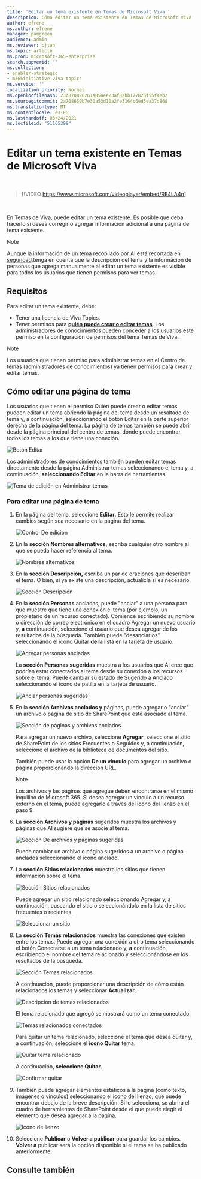 ```yaml
---
title: 'Editar un tema existente en Temas de Microsoft Viva '
description: Cómo editar un tema existente en Temas de Microsoft Viva.
author: efrene
ms.author: efrene
manager: pamgreen
audience: admin
ms.reviewer: cjtan
ms.topic: article
ms.prod: microsoft-365-enterprise
search.appverid: ''
ms.collection:
- enabler-strategic
- m365initiative-viva-topics
ms.service: ''
localization_priority: Normal
ms.openlocfilehash: 23c870826261a85aee23af82bb177825f55f4eb2
ms.sourcegitcommit: 2a708650b7e30a53d10a2fe3164c6ed5ea37d868
ms.translationtype: MT
ms.contentlocale: es-ES
ms.lasthandoff: 03/24/2021
ms.locfileid: "51165398"
---
```

# <a name="edit-an-existing-topic-in-microsoft-viva-topics"></a>Editar un tema existente en Temas de Microsoft Viva 

</br>

> [!VIDEO https://www.microsoft.com/videoplayer/embed/RE4LA4n]  

</br>

En Temas de Viva, puede editar un tema existente. Es posible que deba hacerlo si desea corregir o agregar información adicional a una página de tema existente. 

> [!Note] 
> Aunque la información de un tema recopilado por AI está recortada en [seguridad,](topic-experiences-security-trimming.md)tenga en cuenta que la descripción del tema y la información de personas que agrega manualmente al editar un tema existente es visible para todos los usuarios que tienen permisos para ver temas. 

## <a name="requirements"></a>Requisitos

Para editar un tema existente, debe:
- Tener una licencia de Viva Topics.
- Tener permisos para [**quién puede crear o editar temas**](./topic-experiences-user-permissions.md). Los administradores de conocimientos pueden conceder a los usuarios este permiso en la configuración de permisos del tema Temas de Viva. 

> [!Note] 
> Los usuarios que tienen permiso para administrar temas en el Centro de temas (administradores de conocimientos) ya tienen permisos para crear y editar temas.

## <a name="how-to-edit-a-topic-page"></a>Cómo editar una página de tema

Los usuarios  que tienen el permiso Quién puede crear o editar temas pueden editar un <b></b> tema abriendo la página del tema desde un resaltado de tema y, a continuación, seleccionando el botón Editar en la parte superior derecha de la página del tema. La página de temas también se puede abrir desde la página principal del centro de temas, donde puede encontrar todos los temas a los que tiene una conexión.

   ![Botón Editar](../media/knowledge-management/edit-button.png) </br> 

Los administradores de conocimientos también pueden editar temas directamente desde la página Administrar temas seleccionando el tema y, a continuación, <b>seleccionando Editar</b> en la barra de herramientas.

   ![Tema de edición en Administrar temas](../media/knowledge-management/manage-topics-edit.png) </br> 

### <a name="to-edit-a-topic-page"></a>Para editar una página de tema

1. En la página del tema, seleccione **Editar**. Esto le permite realizar cambios según sea necesario en la página del tema.

   ![Control De edición](../media/knowledge-management/topic-page-edit.png) </br>  


2. En la <b>sección Nombres alternativos,</b> escriba cualquier otro nombre al que se pueda hacer referencia al tema. 

    ![Nombres alternativos](../media/knowledge-management/alt-names.png) </br> 
3. En la <b>sección Descripción,</b> escriba un par de oraciones que describan el tema. O bien, si ya existe una descripción, actualícla si es necesario.

    ![Sección Descripción](../media/knowledge-management/description.png)</br>

4. En la <b>sección Personas</b> ancladas, puede "anclar" a una persona para que muestre que tiene una conexión el tema (por ejemplo, un propietario de un recurso conectado). Comience escribiendo su nombre o dirección de correo electrónico en el cuadro Agregar un nuevo usuario y, <b>a</b> continuación, seleccione el usuario que desea agregar de los resultados de la búsqueda. También puede "desanclarlos" seleccionando el icono Quitar <b>de la</b> lista en la tarjeta de usuario.
 
    ![Agregar personas ancladas](../media/knowledge-management/pinned-people.png)</br>

    La <b>sección Personas sugeridas</b> muestra a los usuarios que AI cree que podrían estar conectados al tema desde su conexión a los recursos sobre el tema. Puede cambiar su estado de Sugerido a Anclado seleccionando el icono de patilla en la tarjeta de usuario.

   ![Anclar personas sugeridas](../media/knowledge-management/suggested-people.png)</br>

5. En la <b>sección Archivos anclados y</b> páginas, puede agregar o "anclar" un archivo o página de sitio de SharePoint que esté asociado al tema.

   ![Sección de páginas y archivos anclados](../media/knowledge-management/pinned-files-and-pages.png)</br>
 
    Para agregar un nuevo archivo, seleccione <b>Agregar</b>, seleccione el sitio de SharePoint de los sitios Frecuentes o Seguidos y, a continuación, seleccione el archivo de la biblioteca de documentos del sitio.

    También puede usar la opción <b>De un vínculo</b> para agregar un archivo o página proporcionando la dirección URL. 

   > [!Note] 
   > Los archivos y las páginas que agregue deben encontrarse en el mismo inquilino de Microsoft 365. Si desea agregar un vínculo a un recurso externo en el tema, puede agregarlo a través del icono del lienzo en el paso 9.

6. La <b>sección Archivos y páginas</b> sugeridos muestra los archivos y páginas que AI sugiere que se asocie al tema.

   ![Sección De archivos y páginas sugeridas](../media/knowledge-management/suggested-files-and-pages.png)</br>

    Puede cambiar un archivo o página sugeridos a un archivo o página anclados seleccionando el icono anclado.

7.  La <b>sección Sitios relacionados</b> muestra los sitios que tienen información sobre el tema. 

    ![Sección Sitios relacionados](../media/knowledge-management/related-sites.png)</br>

    Puede agregar un sitio relacionado <b></b> seleccionando Agregar y, a continuación, buscando el sitio o seleccionándolo en la lista de sitios frecuentes o recientes.</br>
    
    ![Seleccionar un sitio](../media/knowledge-management/sites.png)</br>

8. La <b>sección Temas relacionados</b> muestra las conexiones que existen entre los temas. Puede agregar una conexión a otro tema seleccionando el botón Conectarse a un tema relacionado y, <b>a</b> continuación, escribiendo el nombre del tema relacionado y seleccionándose en los resultados de la búsqueda. 

   ![Sección Temas relacionados](../media/knowledge-management/related-topic.png)</br>  

    A continuación, puede proporcionar una descripción de cómo están relacionados los temas y seleccionar <b>Actualizar</b>.</br>

   ![Descripción de temas relacionados](../media/knowledge-management/related-topics-update.png)</br> 

   El tema relacionado que agregó se mostrará como un tema conectado.

   ![Temas relacionados conectados](../media/knowledge-management/related-topics-final.png)</br> 

   Para quitar un tema relacionado, seleccione el tema que desea quitar y, a continuación, seleccione el <b>icono Quitar</b> tema.</br>
 
   ![Quitar tema relacionado](../media/knowledge-management/remove-related.png)</br>  

   A continuación, <b>seleccione Quitar</b>.</br>

   ![Confirmar quitar](../media/knowledge-management/remove-related-confirm.png)</br> 


9. También puede agregar elementos estáticos a la página (como texto, imágenes o vínculos) seleccionando el icono del lienzo, que puede encontrar debajo de la breve descripción. Si lo selecciona, se abrirá el cuadro de herramientas de SharePoint desde el que puede elegir el elemento que desea agregar a la página.

   ![Icono de lienzo](../media/knowledge-management/webpart-library.png)</br> 


10. Seleccione **Publicar** o **Volver a publicar** para guardar los cambios. **Volver a** publicar será la opción disponible si el tema se ha publicado anteriormente.


## <a name="see-also"></a>Consulte también



